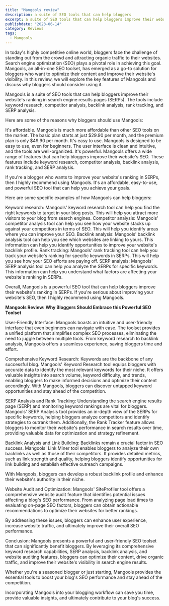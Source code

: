 ```yaml
---
title: "Mangools review"
description: a suite of SEO tools that can help bloggers
excerpt: a suite of SEO tools that can help bloggers improve their website
publishdate: "2023-06-14"
category: Reviews
tags:
  - Mangools
---
```

In today's highly competitive online world, bloggers face the challenge of standing out from the crowd and attracting organic traffic to their websites. Search engine optimization (SEO) plays a pivotal role in achieving this goal. Mangools, an all-in-one SEO toolset, has emerged as a go-to solution for bloggers who want to optimize their content and improve their website's visibility. In this review, we will explore the key features of Mangools and discuss why bloggers should consider using it.

Mangools is a suite of SEO tools that can help bloggers improve their website's ranking in search engine results pages (SERPs). The tools include keyword research, competitor analysis, backlink analysis, rank tracking, and SERP analysis.

Here are some of the reasons why bloggers should use Mangools:

 It's affordable. Mangools is much more affordable than other SEO tools on the market. The basic plan starts at just $29.90 per month, and the premium plan is only $49.90 per month.
 It's easy to use. Mangools is designed to be easy to use, even for beginners. The user interface is clean and intuitive, and the tools are well-organized.
 It's powerful. Mangools offers a wide range of features that can help bloggers improve their website's SEO. These features include keyword research, competitor analysis, backlink analysis, rank tracking, and SERP analysis.

If you're a blogger who wants to improve your website's ranking in SERPs, then I highly recommend using Mangools. It's an affordable, easy-to-use, and powerful SEO tool that can help you achieve your goals.

Here are some specific examples of how Mangools can help bloggers:

 Keyword research: Mangools' keyword research tool can help you find the right keywords to target in your blog posts. This will help you attract more visitors to your blog from search engines.
 Competitor analysis: Mangools' competitor analysis tool can help you see how your website stacks up against your competitors in terms of SEO. This will help you identify areas where you can improve your SEO.
 Backlink analysis: Mangools' backlink analysis tool can help you see which websites are linking to yours. This information can help you identify opportunities to improve your website's backlink profile.
 Rank tracking: Mangools' rank tracking tool can help you track your website's ranking for specific keywords in SERPs. This will help you see how your SEO efforts are paying off.
 SERP analysis: Mangools' SERP analysis tool can help you analyze the SERPs for specific keywords. This information can help you understand what factors are affecting your website's ranking in SERPs.

Overall, Mangools is a powerful SEO tool that can help bloggers improve their website's ranking in SERPs. If you're serious about improving your website's SEO, then I highly recommend using Mangools.

**Mangools Review: Why Bloggers Should Embrace this Powerful SEO Toolset**

User-Friendly Interface:
Mangools boasts an intuitive and user-friendly interface that even beginners can navigate with ease. The toolset provides a unified platform that simplifies complex SEO processes, eliminating the need to juggle between multiple tools. From keyword research to backlink analysis, Mangools offers a seamless experience, saving bloggers time and effort.

Comprehensive Keyword Research:
Keywords are the backbone of any successful blog. Mangools' Keyword Research tool equips bloggers with accurate data to identify the most relevant keywords for their niche. It offers valuable insights into search volume, keyword difficulty, and trends, enabling bloggers to make informed decisions and optimize their content accordingly. With Mangools, bloggers can discover untapped keyword opportunities and stay ahead of the competition.

SERP Analysis and Rank Tracking:
Understanding the search engine results page (SERP) and monitoring keyword rankings are vital for bloggers. Mangools' SERP Analysis tool provides an in-depth view of the SERPs for specific keywords, helping bloggers analyze competitors and identify strategies to outrank them. Additionally, the Rank Tracker feature allows bloggers to monitor their website's performance in search results over time, providing valuable data for optimization and strategy refinement.

Backlink Analysis and Link Building:
Backlinks remain a crucial factor in SEO success. Mangools' Link Miner tool enables bloggers to analyze their own backlinks as well as those of their competitors. It provides detailed metrics, such as link strength and quality, helping bloggers identify opportunities for link building and establish effective outreach campaigns. 

With Mangools, bloggers can develop a robust backlink profile and enhance their website's authority in their niche.

Website Audit and Optimization:
Mangools' SiteProfiler tool offers a comprehensive website audit feature that identifies potential issues affecting a blog's SEO performance. From analyzing page load times to evaluating on-page SEO factors, bloggers can obtain actionable recommendations to optimize their websites for better rankings. 

By addressing these issues, bloggers can enhance user experience, increase website traffic, and ultimately improve their overall SEO performance.

Conclusion:
Mangools presents a powerful and user-friendly SEO toolset that can significantly benefit bloggers. By leveraging its comprehensive keyword research capabilities, SERP analysis, backlink analysis, and website auditing features, bloggers can optimize their content, drive organic traffic, and improve their website's visibility in search engine results. 

Whether you're a seasoned blogger or just starting, Mangools provides the essential tools to boost your blog's SEO performance and stay ahead of the competition.

Incorporating Mangools into your blogging workflow can save you time, provide valuable insights, and ultimately contribute to your blog's success.
